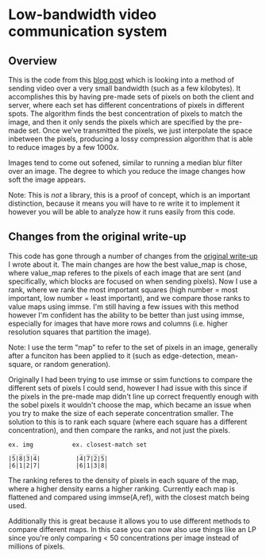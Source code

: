 # Low-bandwidth video communication system
## Overview

This is the code from this [blog post](http://thomashansen.xyz/blog/low-bandwidth-video-streaming.html) 
which is looking into a method of sending video over a very small bandwidth 
(such as a few kilobytes). It accomplishes this by having pre-made sets of 
pixels on both the client and server, where each set has different concentrations
of pixels in different spots. The algorithm finds the best concentration of 
pixels to match the image, and then it only sends the pixels which are 
specified by the pre-made set. Once we've transmitted the pixels, we just 
interpolate the space inbetween the pixels, producing a lossy compression 
algorithm that is able to reduce images by a few 1000x.

Images tend to come out sofened, similar to running a median blur filter
over an image. The degree to which you reduce the image changes how soft the 
image appears.

Note: This is *not* a library, this is a proof of concept, which is an 
important distinction, because it means you will have to re write it to
implement it however you will be able to analyze how it runs easily from 
this code.

## Changes from the original write-up

This code has gone through a number of changes from the 
[original write-up](http://thomashansen.xyz/blog/low-bandwidth-video-streaming.html) 
I wrote about it. The main changes are how the best value_map is chose, where 
value_map referes to the pixels of each image that are sent (and specifically, 
which blocks are focused on when sending pixels). Now I use a rank,
where we rank the most important squares (high number = most important, low 
number = least important), and we compare those ranks to value maps using
immse. I'm still having a few issues with this method however I'm confident 
has the ability to be better than just using immse, especially for images that
have more rows and columns (i.e. higher resolution squares that partition the
image).

Note: I use the term "map" to refer to the set of pixels in an image, 
generally after a funciton has been applied to it (such as edge-detection, 
mean-square, or random generation).

Originally I had been trying to use immse or ssim functions to compare the 
different sets of pixels I could send, however I had issue with this since 
if the pixels in the pre-made map didn't line up correct frequently enough 
with the sobel pixels it wouldn't choose the map, which became an issue when 
you try to make the size of each seperate concentration smaller. The solution
to this is to rank each square (where each square has a different concentration),
and then compare the ranks, and not just the pixels.

```
ex. img           ex. closest-match set
 _ _ _ _            _ _ _ _ 
|5|8|3|4|          |4|7|2|5|
|6|1|2|7|          |6|1|3|8|

```
The ranking referes to the density of pixels in each square of the map, 
where a higher density earns a higher ranking. Currently each map is 
flattened and compared using immse(A,ref), with the closest match being used.

Additionally this is great because it allows you to use different methods to 
compare different maps. In this case you can now also use things like an LP 
since you're only comparing < 50 concentrations per image instead of millions
of pixels.
